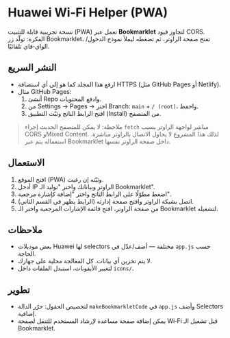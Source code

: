 # Huawei Wi‑Fi Helper (PWA)

نسخة تجريبية قابلة للتثبيت (PWA) تعمل عبر **Bookmarklet** لتجاوز قيود CORS.
الفكرة: تولّد زر Bookmarklet، تفتح صفحة الراوتر، ثم تضغطه ليملأ نموذج الدخول/الواي‑فاي تلقائيًا.

## النشر السريع
- ارفع هذا المجلد كما هو إلى أي استضافة HTTPS (مثل GitHub Pages أو Netlify).
- مثال GitHub Pages:
  1) أنشئ Repo وادفع المحتويات.
  2) من Settings → Pages → اختر Branch: `main` + `/ (root)`، واحفظ.
  3) افتح الرابط الناتج وثبّت التطبيق (Install) من المتصفح.

> ملاحظة: لا يمكن للمتصفح الحديث إجراء `fetch` مباشِر لواجهة الراوتر بسبب CORS وMixed Content.
> لذلك هذا المشروع لا يحاول الاتصال بالراوتر مباشرة. استعماله يتم عبر Bookmarklet داخل صفحة الراوتر نفسها.

## الاستعمال
1) افتح الموقع (PWA) وثبّته إن رغبت.
2) أدخل IP الراوتر وبياناتك واختر "توليد الـ Bookmarklet".
3) اضغط مطوّلًا على الرابط الناتج واختر "إضافة كإشارة مرجعية".
4) اتصل بشبكة الراوتر وافتح صفحة إدارته (الرابط يظهر في القسم الثاني).
5) من صفحة الراوتر، افتح قائمة الإشارات المرجعية واختر الـ Bookmarklet لتشغيله.

## ملاحظات
- بعض موديلات Huawei لها selectors مختلفة — أضف/عدّل في `app.js` حسب الحاجة.
- لا يتم تخزين أي بيانات. كل المعالجة محلية على جهازك.
- لتغيير الأيقونات، استبدل الملفات داخل `icons/`.

## تطوير
- لتخصيص الحقول: حرّر الدالة `makeBookmarkletCode` في `app.js` وأضف Selectors إضافية.
- يمكن إضافة صفحة مساعدة لإرشاد المستخدم للتنقل لصفحة Wi‑Fi قبل تشغيل الـ Bookmarklet.
